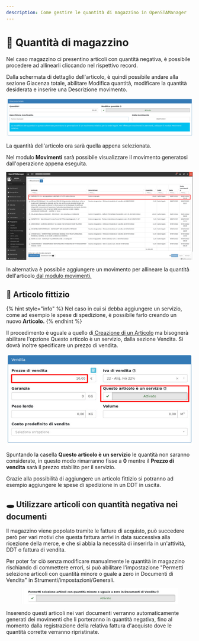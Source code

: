 ```yaml
---
description: Come gestire le quantità di magazzino in OpenSTAManager
---
```


# 🏢 Quantità di magazzino

Nel caso magazzino ci presentino articoli con quantità negativa, è possibile procedere ad allinearli cliccando nel rispettivo record.

Dalla schermata di dettaglio dell'articolo, è quindi possibile andare alla sezione Giacenza totale, abilitare Modifica quantità, modificare la quantità desiderata e inserire una Descrizione movimento.

![](<../../.gitbook/assets/image (258).png>)

La quantità dell'articolo ora sarà quella appena selezionata.

Nel modulo **Movimenti** sarà possibile visualizzare il movimento generatosi dall'operazione appena eseguita.

![](<../../.gitbook/assets/image (300).png>)

In alternativa è possibile aggiungere un movimento per allineare la quantità dell'articolo[ dal modulo movimenti.](https://docs.openstamanager.com/modules/magazzino/movimenti#creazione)

## 🤿 Articolo fittizio

{% hint style="info" %}
Nel caso in cui si debba aggiungere un servizio, come ad esempio le spese di spedizione, è possibile farlo creando un nuovo **Articolo.**
{% endhint %}

Il procedimento è uguale a quello di[ Creazione di un Articolo](https://docs.openstamanager.com/modules/magazzino/articoli-1#creazione) ma bisognerà abilitare l'opzione Questo articolo è un servizio, dalla sezione Vendita. Si dovrà inoltre specificare un prezzo di vendita.

![](<../../.gitbook/assets/image (247).png>)

Spuntando la casella **Questo articolo è un servizio** le quantità non saranno considerate, in questo modo rimarranno fisse a **0** mentre il **Prezzo di vendita** sarà il prezzo stabilito per il servizio.

Grazie alla possibilità di aggiungere un articolo fittizio si potranno ad esempio aggiungere le spese di spedizione in un DDT in uscita.

## 🕳️ Utilizzare articoli con quantità negativa nei documenti

Il magazzino viene popolato tramite le fatture di acquisto, può succedere però per vari motivi che questa fattura arrivi in data successiva alla ricezione della merce, e che si abbia la necessità di inserirla in un'attività, DDT o fattura di vendita.

Per poter far ciò senza modificare manualmente le quantità in magazzino rischiando di commettere errori, si può abilitare l'impostazione "Permetti selezione articoli con quantità minore o guale a zero in Documenti di Vendita" in Strumenti/impostazioni/Generali.

<figure><img src="../../.gitbook/assets/immagine (122).png" alt=""><figcaption></figcaption></figure>

Inserendo questi articoli nei vari documenti verranno automaticamente generati dei movimenti che li porteranno in quantità negativa, fino al momento dalla registrazione della relativa fattura d'acquisto dove le quantità corrette verranno ripristinate.&#x20;
